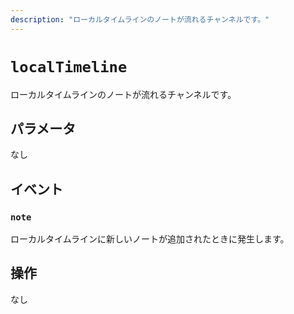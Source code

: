 ```yaml
---
description: "ローカルタイムラインのノートが流れるチャンネルです。"
---
```


# `localTimeline`
ローカルタイムラインのノートが流れるチャンネルです。

## パラメータ
なし

## イベント
### `note`
<MkSchemaViewer :schema="{
	$ref: 'ocean://Note'
}"/>

ローカルタイムラインに新しいノートが追加されたときに発生します。

## 操作
なし
